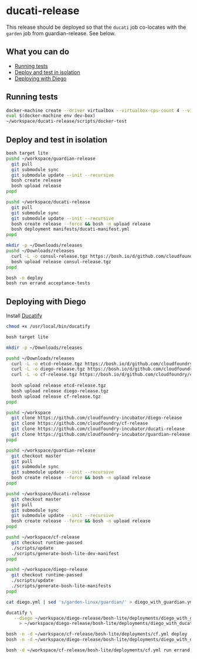 # ducati-release

This release should be deployed so that the `ducati` job co-locates with the `garden` job from guardian-release.  See below.

## What you can do
- [Running tests](#running-tests)
- [Deploy and test in isolation](#deploy-and-test-in-isolation)
- [Deploying with Diego](#deploying-with-diego)

## Running tests
```bash
docker-machine create --driver virtualbox --virtualbox-cpu-count 4 --virtualbox-memory 2048 dev-box
eval $(docker-machine env dev-box)
~/workspace/ducati-release/scripts/docker-test
```

## Deploy and test in isolation
```bash
bosh target lite
pushd ~/workspace/guardian-release
  git pull
  git submodule sync
  git submodule update --init --recursive
  bosh create release
  bosh upload release
popd

pushd ~/workspace/ducati-release
  git pull
  git submodule sync
  git submodule update --init --recursive
  bosh create release --force && bosh -n upload release
  bosh deployment manifests/ducati-manifest.yml
popd

mkdir -p ~/Downloads/releases
pushd ~/Downloads/releases
  curl -L -o consul-release.tgz https://bosh.io/d/github.com/cloudfoundry-incubator/consul-release
  bosh upload release consul-release.tgz
popd

bosh -n deploy
bosh run errand acceptance-tests
```



## Deploying with Diego

Install [Ducatify](https://github.com/cloudfoundry-incubator/ducatify/releases)

```bash
chmod +x /usr/local/bin/ducatify
```


```bash
bosh target lite

mkdir -p ~/Downloads/releases

pushd ~/Downloads/releases
  curl -L -o etcd-release.tgz https://bosh.io/d/github.com/cloudfoundry-incubator/etcd-release
  curl -L -o diego-release.tgz https://bosh.io/d/github.com/cloudfoundry-incubator/diego-release
  curl -L -o cf-release.tgz https://bosh.io/d/github.com/cloudfoundry/cf-release
 
  bosh upload release etcd-release.tgz
  bosh upload release diego-release.tgz
  bosh upload release cf-release.tgz
popd

pushd ~/workspace
  git clone https://github.com/cloudfoundry-incubator/diego-release
  git clone https://github.com/cloudfoundry/cf-release
  git clone https://github.com/cloudfoundry-incubator/ducati-release
  git clone https://github.com/cloudfoundry-incubator/guardian-release
popd

pushd ~/workspace/guardian-release
  git checkout master
  git pull
  git submodule sync
  git submodule update --init --recursive
  bosh create release --force && bosh -n upload release
popd

pushd ~/workspace/ducati-release
  git checkout master
  git pull
  git submodule sync
  git submodule update --init --recursive
  bosh create release --force && bosh -n upload release
popd
```

```bash
pushd ~/workspace/cf-release
  git checkout runtime-passed
  ./scripts/update
  ./scripts/generate-bosh-lite-dev-manifest
popd

pushd ~/workspace/diego-release
  git checkout runtime-passed
  ./scripts/update
  ./scripts/generate-bosh-lite-manifests
popd

cat diego.yml | sed 's/garden-linux/guardian/' > diego_with_guardian.yml

ducatify \
   --diego ~/workspace/diego-release/bosh-lite/deployments/diego_with_guardian.yml \
     > ~/workspace/diego-release/bosh-lite/deployments/diego_with_ducati.yml
```

```bash
bosh -n -d ~/workspace/cf-release/bosh-lite/deployments/cf.yml deploy
bosh -n -d ~/workspace/diego-release/bosh-lite/deployments/diego_with_ducati.yml deploy

bosh -d ~/workspace/cf-release/bosh-lite/deployments/cf.yml run errand acceptance_tests
```
